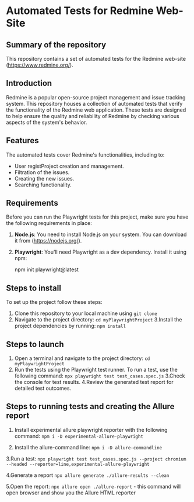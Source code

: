 # Automated Tests for Redmine Web-Site

## Summary of the repository
This repository contains a set of automated tests for the Redmine web-site (https://www.redmine.org/).

## Introduction

Redmine is a popular open-source project management and issue tracking system. This repository houses a collection of automated tests that verify the functionality of the Redmine web application. These tests are designed to help ensure the quality and reliability of Redmine by checking various aspects of the system's behavior.

## Features

The automated tests cover Redmine's functionalities, including to:

- User registProject creation and management.
- Filtration of the issues.
- Creating the new issues.
- Searching functionality.
  
## Requirements
Before you can run the Playwright tests for this project, make sure you have the following requirements in place:

1. **Node.js**: You need to install Node.js on your system. You can download it from (https://nodejs.org/).

2. **Playwright**: You'll need Playwright as a dev dependency. Install it using npm:

   npm init playwright@latest
  
## Steps to install

To set up the project follow these steps:

1. Clone this repository to your local machine using `git clone` 
2. Navigate to the project directory:
   `cd myPlaywrightProject`
3.Install the project dependencies by running: `npm install`

## Steps to launch
1. Open a terminal and navigate to the project directory: `cd myPlaywrightProject`
2. Run the tests using the Playwright test runner. To run a test, use the following command:
`npx playwright test test_cases.spec.js`
3.Check the console for test results.
4.Review the generated test report for detailed test outcomes.

## Steps to running tests and creating the Allure report

1. Install experimental allure playwright reporter with the following command:
   `npm i -D experimental-allure-playwright`

2. Install the allure-command line:
   `npm i -D allure-commandline`

3.Run a test:
   `npx playwright test test_cases.spec.js --project chromium --headed --reporter=line,experimental-allure-playwright`

4.Generate a report
   `npx allure generate ./allure-results --clean`

5.Open the report:
   `npx allure open ./allure-report` - this command will open browser and show you the Allure HTML reporter






